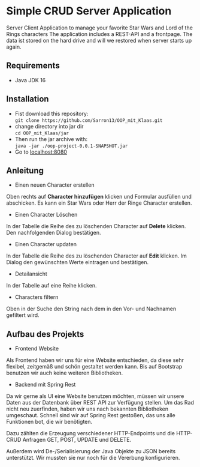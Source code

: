 # Simple CRUD Server Application

Server Client Application to manage your favorite Star Wars and Lord of the Rings characters
The application includes a REST-API and a frontpage.
The data ist stored on the hard drive and will we restored when server starts up again.

## Requirements
- Java JDK 16



## Installation

- Fist download this repository:  
```git clone https://github.com/Sarron13/OOP_mit_Klaas.git```
- change directory into jar dir  
  ```cd OOP_mit_Klaas/jar```
- Then run the jar archive with:   
```java -jar ./oop-project-0.0.1-SNAPSHOT.jar```
- Go to [localhost:8080](http://localhost:8080)

## Anleitung
- Einen neuen Character erstellen

Oben rechts auf **Character hinzufügen** klicken und Formular ausfüllen und abschicken. Es kann ein Star Wars oder
Herr der Ringe Character erstellen.

- Einen Character Löschen

In der Tabelle die Reihe des zu löschenden Character auf **Delete** klicken. Den nachfolgenden Dialog bestätigen.


- Einen Character updaten

In der Tabelle die Reihe des zu löschenden Character auf **Edit** klicken. Im Dialog den gewünschten Werte eintragen
und bestätigen.

- Detailansicht

In der Tabelle auf eine Reihe klicken.

- Characters filtern

Oben in der Suche den String nach dem in den Vor- und Nachnamen gefiltert wird.


## Aufbau des Projekts

- Frontend Website

Als Frontend haben wir uns für eine Website entschieden, da diese sehr flexibel, zeitgemäß und schön gestaltet
werden kann. Bis auf Bootstrap benutzen wir auch keine weiteren Bibliotheken. 

- Backend mit Spring Rest

Da wir gerne als UI eine Website benutzen möchten, müssen wir unsere Daten aus der Datenbank
über REST API zur Verfügung stellen. Um das Rad nicht neu zuerfinden, haben wir uns nach
bekannten Bibliotheken umgeschaut. Schnell sind wir auf Spring Rest gestoßen, das uns alle 
Funktionen bot, die wir benötigten. 

Dazu zählten die Erzeugung verschiedener HTTP-Endpoints und die HTTP-CRUD Anfragen GET, POST,
UPDATE und DELETE.

Außerdem wird De-/Serialisierung der Java Objekte zu JSON bereits unterstützt. Wir mussten sie nur noch
für die Vererbung konfigurieren.


